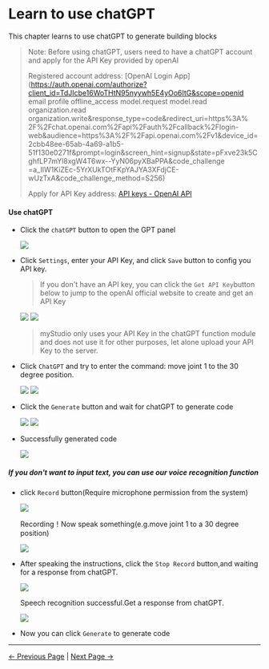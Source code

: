 # Learn to use chatGPT

This chapter learns to use chatGPT to generate building blocks

>Note: Before using chatGPT, users need to have a chatGPT account and apply for the API Key provided by openAI
>
>Registered account address: [OpenAI Login App](https://auth.openai.com/authorize?client_id=TdJIcbe16WoTHtN95nyywh5E4yOo6ItG&scope=openid email profile offline_access model.request model.read organization.read organization.write&response_type=code&redirect_uri=https%3A% 2F%2Fchat.openai.com%2Fapi%2Fauth%2Fcallback%2Flogin-web&audience=https%3A%2F%2Fapi.openai.com%2Fv1&device_id=2cbb48ee-65ab-4a69-a1b5-51f130e0271f&prompt=login&screen_hint=signup&state=pFxve23k5C ghfLP7mYl8xgW4T6wx--YyN06pyXBaPPA&code_challenge =a_IIW1KiZEc-5YrXUkTOtFKpYAJYA3XFdjCE-wUzTxA&code_challenge_method=S256)
>
>Apply for API Key address: [API keys - OpenAI API](https://platform.openai.com/api-keys)



#### Use chatGPT

- Click the `chatGPT` button to open the GPT panel

  <img src="..\..\..\..\resources\5-BasicApplication\5.2-ApplicationUse\5.2.1-mystudio\1-myblockly\images\5\1.png" />






- Click `Settings`, enter your API Key, and click `Save` button to config you API key.

  > If you don't have an API key, you can click the `Get API Key`button below to jump to the openAI official website to create and get an API Key
  
  <img src="..\..\..\..\resources\5-BasicApplication\5.2-ApplicationUse\5.2.1-mystudio\1-myblockly\images\5\2.png" />
  
  <img src="..\..\..\..\resources\5-BasicApplication\5.2-ApplicationUse\5.2.1-mystudio\1-myblockly\images\5\3.png" />



   





  > myStudio only uses your API Key in the chatGPT function module and does not use it for other purposes, let alone upload your API Key to the server.



- Click `ChatGPT` and try to enter the command: move joint 1  to the 30 degree position.

  <img src="..\..\..\..\resources\5-BasicApplication\5.2-ApplicationUse\5.2.1-mystudio\1-myblockly\images\5\4.png" />
  
  <img src="..\..\..\..\resources\5-BasicApplication\5.2-ApplicationUse\5.2.1-mystudio\1-myblockly\images\5\5.png" />
  
  



- Click the `Generate` button and wait for chatGPT to generate code

  <img src="..\..\..\..\resources\5-BasicApplication\5.2-ApplicationUse\5.2.1-mystudio\1-myblockly\images\5\generate_btn.png" />
  
  <img src="..\..\..\..\resources\5-BasicApplication\5.2-ApplicationUse\5.2.1-mystudio\1-myblockly\images\5\waiting_generate.png" />


- Successfully generated code

  <img src="..\..\..\..\resources\5-BasicApplication\5.2-ApplicationUse\5.2.1-mystudio\1-myblockly\images\5\generate_success.png" />







##### If you don't want to input text, you can use our voice recognition function

- click  `Record` button(Require microphone permission from the system)

  <img src="..\..\..\..\resources\5-BasicApplication\5.2-ApplicationUse\5.2.1-mystudio\1-myblockly\images\5\record_btn.png" />
  
  Recording！Now speak something(e.g.move joint 1 to a 30 degree position)
  
  <img src="..\..\..\..\resources\5-BasicApplication\5.2-ApplicationUse\5.2.1-mystudio\1-myblockly\images\5\recording.png" />
  
  
  
  

- After speaking the instructions, click the `Stop Record` button,and waiting for a response from chatGPT.

  <img src="..\..\..\..\resources\5-BasicApplication\5.2-ApplicationUse\5.2.1-mystudio\1-myblockly\images\5\waiting_record_response.png" />

  Speech recognition successful.Get a response from chatGPT.

  <img src="..\..\..\..\resources\5-BasicApplication\5.2-ApplicationUse\5.2.1-mystudio\1-myblockly\images\5\record_response.png" />

  

- Now you can click `Generate` to generate code 






















---

[← Previous Page](./4-quickMove.md) | [Next Page →](./6-singleStep.md)









